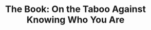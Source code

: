 ---
authors: Alan Watts
title: 'The Book: On the Taboo Against Knowing Who You Are'
layout: book
link: false
---